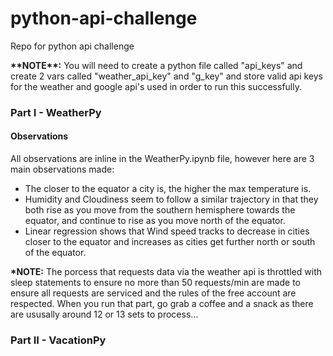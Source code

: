 # python-api-challenge
Repo for python api challenge

<p><strong>**NOTE**:</strong> You will need to create a python file called "api_keys" and create 2 vars called "weather_api_key" and "g_key" and store valid api keys for the weather and google api's used in order to run this successfully.

<h3>Part I - WeatherPy</h3>

<h4>Observations</h4>

<p>All observations are inline in the WeatherPy.ipynb file, however here are 3 main observations made:</p> 

<ul>
    <li>The closer to the equator a city is, the higher the max temperature is.</li>
    <li>Humidity and Cloudiness seem to follow a similar trajectory in that they both rise as you move from the southern hemisphere towards the equator, and continue to rise as you move north of the equator. </li>
    <li>Linear regression shows that Wind speed tracks to decrease in cities closer to the equator and increases as cities get further north or south of the equator.</li>
</ul>

<p><strong>*NOTE:</strong> The porcess that requests data via the weather api is throttled with sleep statements to ensure no more than 50 requests/min are made to ensure all requests are serviced and the rules of the free account are respected.  When you run that part, go grab a coffee and a snack as there are ususally around 12 or 13 sets to process...


<h3>Part II - VacationPy</h3>
